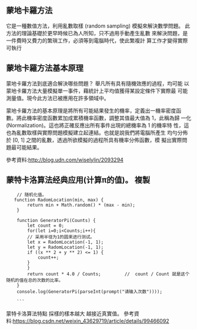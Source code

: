 ## 蒙地卡羅方法
它是一種數值方法，利用亂數取樣 (random
sampling) 模擬來解決數學問題。
此方法的理論基礎於更早時候已為人所知，只不過用手動產生亂數
來解決問題，是一件費時又費力的繁瑣工作，必須等到電腦時代，使此繁複計
算工作才變得實際可執行

## 蒙地卡羅方法基本原理
蒙地卡羅方法到底適合解決哪些問題？ 舉凡所有具有隨機效應的過程，均可能
以蒙地卡羅方法大量模擬單一事件，藉統計上平均值獲得某設定條件下實際最
可能測量值。現今此方法已被應用在許多領域中。

蒙地卡羅方法的基本原理是將所有可能結果發生的機率，定義出一機率密度函
數。將此機率密度函數累加成累積機率函數，調整其值最大值為 1，此稱為歸
一化(Normalization)。這也將正確反應出所有事件出現的總機率為 1 的機率特
性，這也為亂數取樣與實際問題模擬建立起連結。也就是說我們將電腦所產生
均勻分佈於 [0, 1] 之間的亂數，透過所欲模擬的過程所具有機率分佈函數，模
擬出實際問題最可能結果。

參考資料:http://blog.udn.com/wiselylin/2093294

## 蒙特卡洛算法经典应用(计算π的值)。 複製



```
	// 随机化值。
   function RadomLocation(min, max) {
        return min + Math.random() * (max - min);
    }
	
    function GeneratorPi(Counts) {
        let count = 0;
        for(let i=0;i<Counts;i++){
        // 采用半径为1的圆来进行测试。
        let x = RadomLocation(-1, 1);
        let y = RadomLocation(-1, 1);
        if ((x ** 2 + y ** 2) <= 1) {
            count++;
        }
        }
        return count * 4.0 / Counts;         //  count / Count 就是这个随机的值在总的次数的比率。
    }
    console.log(GeneratorPi(parseInt(prompt("请输入次数"))));
    
    ```
```
蒙特卡洛算法特點 採樣的樣本越大 越接近真實值。
參考資料:https://blog.csdn.net/weixin_43629719/article/details/99466092